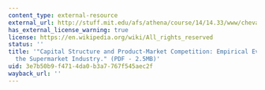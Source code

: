 ```yaml
---
content_type: external-resource
external_url: http://stuff.mit.edu/afs/athena/course/14/14.33/www/chevalier.pdf
has_external_license_warning: true
license: https://en.wikipedia.org/wiki/All_rights_reserved
status: ''
title: '"Capital Structure and Product-Market Competition: Empirical Evidence from
  the Supermarket Industry." (PDF - 2.5MB)'
uid: 3e7b50b9-f471-4da0-b3a7-767f545aec2f
wayback_url: ''
---
```

